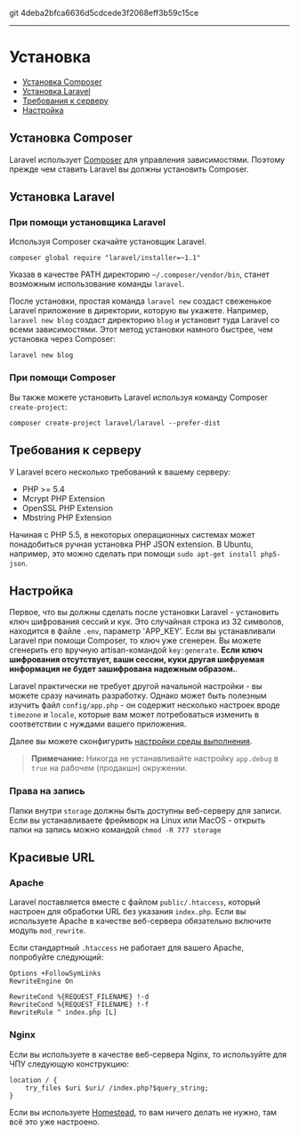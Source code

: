 git 4deba2bfca6636d5cdcede3f2068eff3b59c15ce

---

# Установка

- [Установка Composer](#install-composer)
- [Установка Laravel](#install-laravel)
- [Требования к серверу](#server-requirements)
- [Настройка](#configuration)

<a name="install-composer"></a>
## Установка Composer

Laravel использует [Composer](http://getcomposer.org) для управления зависимостями. Поэтому прежде чем ставить Laravel вы должны установить Composer.

<a name="install-laravel"></a>
## Установка Laravel

### При помощи установщика Laravel

Используя Composer скачайте установщик Laravel.

	composer global require "laravel/installer=~1.1"

Указав в качестве PATH директорию `~/.composer/vendor/bin`, станет возможным использование команды `laravel`.

После установки, простая команда `laravel new` создаст свеженькое Laravel приложение в директории, которую вы укажете. Например, `laravel new blog` создаст директорию `blog` и установит туда Laravel со всеми зависимостями. Этот метод установки намного быстрее, чем установка через Composer:

	laravel new blog

### При помощи Composer 

Вы также можете установить Laravel используя команду Composer `create-project`:

	composer create-project laravel/laravel --prefer-dist

<a name="server-requirements"></a>
## Требования к серверу

У Laravel всего несколько требований к вашему серверу:

- PHP >= 5.4
- Mcrypt PHP Extension
- OpenSSL PHP Extension
- Mbstring PHP Extension

Начиная с PHP 5.5, в некоторых операционных системах может понадобиться ручная установка PHP JSON extension. В Ubuntu, например, это можно сделать при помощи `sudo apt-get install php5-json`.

<a name="configuration"></a>
## Настройка

Первое, что вы должны сделать после установки Laravel - установить ключ шифрования сессий и кук. Это случайная строка из 32 символов, находится в файле `.env`, параметр 'APP_KEY'. Если вы устанавливали Laravel при помощи Composer, то ключ уже сгенерен. Вы можете сгенерить его вручную artisan-командой `key:generate`. **Если ключ шифрования отсутствует, ваши сессии, куки другая шифруемая информация не будет зашифрована надежным образом.**.

Laravel практически не требует другой начальной настройки - вы можете сразу начинать разработку. Однако может быть полезным изучить файл `config/app.php` - он содержит несколько настроек вроде `timezone` и `locale`, которые вам может потребоваться изменить в соответствии с нуждами вашего приложения.

Далее вы можете сконфигурить [настройки среды выполнения](/docs/master/configuration#environment-configuration).

> **Примечание:** Никогда не устанавливайте настройку `app.debug` в `true` на рабочем (продакшн) окружении.

### Права на запись

Папки внутри `storage` должны быть доступны веб-серверу для записи. Если вы устанавливаете фреймворк на Linux или MacOS - открыть папки на запись можно командой `chmod -R 777 storage`

<a name="pretty-urls"></a>
## Красивые URL

### Apache

Laravel поставляется вместе с файлом `public/.htaccess`, который настроен для обработки URL без указания `index.php`. Если вы используете Apache в качестве веб-сервера обязательно включите модуль `mod_rewrite`.

Если стандартный `.htaccess` не работает для вашего Apache, попробуйте следующий:

	Options +FollowSymLinks
	RewriteEngine On

	RewriteCond %{REQUEST_FILENAME} !-d
	RewriteCond %{REQUEST_FILENAME} !-f
	RewriteRule ^ index.php [L]

### Nginx

Если вы используете в качестве веб-сервера Nginx, то используйте для ЧПУ следующую конструкцию:

	location / {
		try_files $uri $uri/ /index.php?$query_string;
	}

Если вы используете [Homestead](/docs/master/homestead), то вам ничего делать не нужно, там всё это уже настроено.
